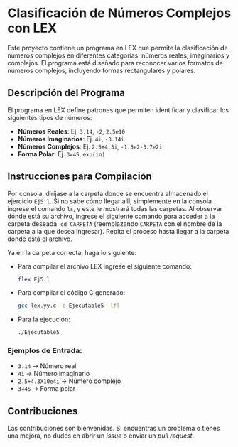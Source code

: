 
# Clasificación de Números Complejos con LEX

Este proyecto contiene un programa en LEX que permite la clasificación de números complejos en diferentes categorías: números reales, imaginarios y complejos. El programa está diseñado para reconocer varios formatos de números complejos, incluyendo formas rectangulares y polares.

## Descripción del Programa

El programa en LEX define patrones que permiten identificar y clasificar los siguientes tipos de números:

- **Números Reales**: Ej. `3.14`, `-2`, `2.5e10`
- **Números Imaginarios**: Ej. `4i`, `-3.14i`
- **Números Complejos**: Ej. `2.5+4.3i`, `-1.5e2-3.7e2i`
- **Forma Polar**: Ej. `3∠45`, `exp(iπ)`

## Instrucciones para Compilación

Por consola, diríjase a la carpeta donde se encuentra almacenado el ejercicio `Ej5.l`. Si no sabe cómo llegar allí, simplemente en la consola ingrese el comando `ls`, y este le mostrará todas las carpetas. Al observar dónde está su archivo, ingrese el siguiente comando para acceder a la carpeta deseada: `cd CARPETA` (reemplazando `CARPETA` con el nombre de la carpeta a la que desea ingresar). Repita el proceso hasta llegar a la carpeta donde está el archivo.

Ya en la carpeta correcta, haga lo siguiente:

- Para compilar el archivo LEX ingrese el siguiente comando:  
  ```bash
  flex Ej5.l
  ```

- Para compilar el código C generado:  
  ```bash
  gcc lex.yy.c -o Ejecutable5 -lfl
  ```

- Para la ejecución:  
  ```bash
  ./Ejecutable5
  ```

### Ejemplos de Entrada:

- `3.14` -> Número real
- `4i` -> Número imaginario
- `2.5+4.3X10e4i` -> Número complejo
- `3∠45` -> Forma polar

## Contribuciones

Las contribuciones son bienvenidas. Si encuentras un problema o tienes una mejora, no dudes en abrir un *issue* o enviar un *pull request*.
